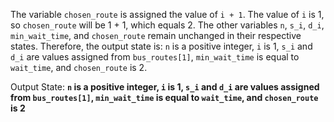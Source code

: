 The variable `chosen_route` is assigned the value of `i + 1`. The value of `i` is 1, so `chosen_route` will be 1 + 1, which equals 2. The other variables `n`, `s_i`, `d_i`, `min_wait_time`, and `chosen_route` remain unchanged in their respective states. Therefore, the output state is: `n` is a positive integer, `i` is 1, `s_i` and `d_i` are values assigned from `bus_routes[1]`, `min_wait_time` is equal to `wait_time`, and `chosen_route` is 2.

Output State: **`n` is a positive integer, `i` is 1, `s_i` and `d_i` are values assigned from `bus_routes[1]`, `min_wait_time` is equal to `wait_time`, and `chosen_route` is 2**